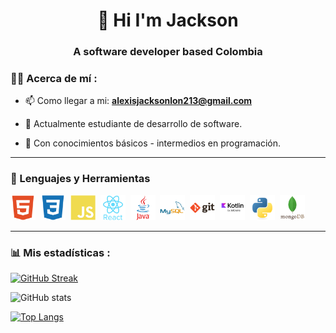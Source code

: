 <div id="header" align="center">
    <h1 align="center">👋 Hi I'm Jackson</h1>
    <h3 align="center">A software developer based Colombia</h3>
</div>

### 👨‍💻 Acerca de mí :

- 📫 Como llegar a mi: **alexisjacksonlon213@gmail.com**

- 🌱 Actualmente estudiante de desarrollo de software.

- 📝 Con conocimientos básicos - intermedios en programación.

---

<div align="left">
    <h3>🔨 Lenguajes y Herramientas</h3>
    <div>
        <img src="https://github.com/devicons/devicon/blob/master/icons/html5/html5-plain.svg" title="HTML5" alt="HTML" width="40" height="40"/>&nbsp;
        <img src="https://github.com/devicons/devicon/blob/master/icons/css3/css3-plain.svg" title="HTML5" alt="HTML" width="40" height="40"/>&nbsp;
        <img src="https://github.com/devicons/devicon/blob/master/icons/javascript/javascript-plain.svg" title="HTML5" alt="HTML" width="40" height="40"/>&nbsp;
        <img src="https://github.com/devicons/devicon/blob/master/icons/react/react-original-wordmark.svg" title="HTML5" alt="HTML" width="40" height="40"/>&nbsp;
        <img src="https://github.com/devicons/devicon/blob/master/icons/java/java-original-wordmark.svg" title="HTML5" alt="HTML" width="40" height="40"/>&nbsp;
        <img src="https://github.com/devicons/devicon/blob/master/icons/mysql/mysql-original-wordmark.svg" title="HTML5" alt="HTML" width="40" height="40"/>&nbsp;
        <img src="https://github.com/devicons/devicon/blob/master/icons/git/git-original-wordmark.svg" title="HTML5" alt="HTML" width="40" height="40"/>&nbsp;
        <img src="https://github.com/devicons/devicon/blob/master/icons/kotlin/kotlin-original-wordmark.svg" title="HTML5" alt="HTML" width="40" height="40"/>&nbsp;
        <img src="https://github.com/devicons/devicon/blob/master/icons/python/python-original.svg" title="HTML5" alt="HTML" width="40" height="40"/>&nbsp;
        <img src="https://github.com/devicons/devicon/blob/master/icons/mongodb/mongodb-original-wordmark.svg" title="HTML5" alt="HTML" width="40" height="40"/>&nbsp;
      </div>
</div>

---

### 📊 Mis estadísticas :

[![GitHub Streak](http://github-readme-streak-stats.herokuapp.com?user=Alexxis4ever&theme=onedark)](https://git.io/streak-stats)

![GitHub stats](https://github-readme-stats.vercel.app/api?username=Alexxis4ever&show_icons=true&theme=radical)

[![Top Langs](https://github-readme-stats.vercel.app/api/top-langs/?username=Alexxis4ever&theme=tokyonight)](https://github.com/anuraghazra/github-readme-stats)
